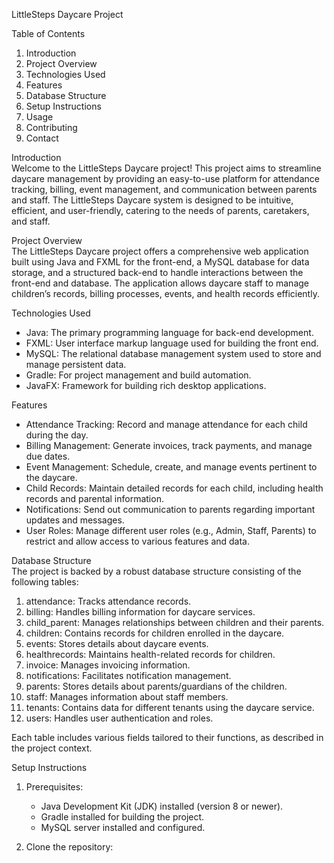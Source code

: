 LittleSteps Daycare Project

Table of Contents
1. Introduction  
2. Project Overview  
3. Technologies Used  
4. Features  
5. Database Structure  
6. Setup Instructions  
7. Usage  
8. Contributing  
9. Contact  

Introduction  
Welcome to the LittleSteps Daycare project! This project aims to streamline daycare management by providing an easy-to-use platform for attendance tracking, billing, event management, and communication between parents and staff. The LittleSteps Daycare system is designed to be intuitive, efficient, and user-friendly, catering to the needs of parents, caretakers, and staff.

Project Overview  
The LittleSteps Daycare project offers a comprehensive web application built using Java and FXML for the front-end, a MySQL database for data storage, and a structured back-end to handle interactions between the front-end and database. The application allows daycare staff to manage children’s records, billing processes, events, and health records efficiently.

Technologies Used  
- Java: The primary programming language for back-end development.  
- FXML: User interface markup language used for building the front end.  
- MySQL: The relational database management system used to store and manage persistent data.  
- Gradle: For project management and build automation.  
- JavaFX: Framework for building rich desktop applications.  

Features  
- Attendance Tracking: Record and manage attendance for each child during the day.  
- Billing Management: Generate invoices, track payments, and manage due dates.  
- Event Management: Schedule, create, and manage events pertinent to the daycare.  
- Child Records: Maintain detailed records for each child, including health records and parental information.  
- Notifications: Send out communication to parents regarding important updates and messages.  
- User Roles: Manage different user roles (e.g., Admin, Staff, Parents) to restrict and allow access to various features and data.  

Database Structure  
The project is backed by a robust database structure consisting of the following tables:  
1. attendance: Tracks attendance records.  
2. billing: Handles billing information for daycare services.  
3. child_parent: Manages relationships between children and their parents.  
4. children: Contains records for children enrolled in the daycare.  
5. events: Stores details about daycare events.  
6. healthrecords: Maintains health-related records for children.  
7. invoice: Manages invoicing information.  
8. notifications: Facilitates notification management.  
9. parents: Stores details about parents/guardians of the children.  
10. staff: Manages information about staff members.  
11. tenants: Contains data for different tenants using the daycare service.  
12. users: Handles user authentication and roles.  

Each table includes various fields tailored to their functions, as described in the project context.

Setup Instructions  
1. Prerequisites:  
   - Java Development Kit (JDK) installed (version 8 or newer).  
   - Gradle installed for building the project.  
   - MySQL server installed and configured.  

2. Clone the repository:  
